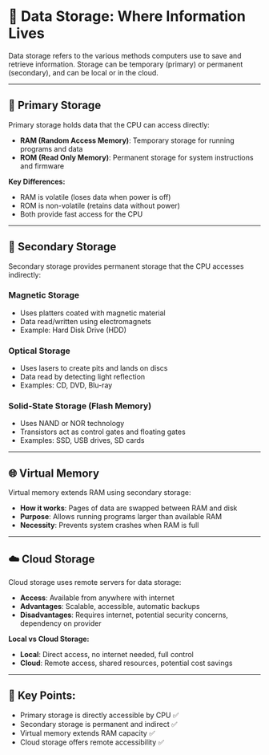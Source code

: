 # 💾 Data Storage: Where Information Lives

Data storage refers to the various methods computers use to save and retrieve information. Storage can be temporary (primary) or permanent (secondary), and can be local or in the cloud.

---

## 🧠 Primary Storage

Primary storage holds data that the CPU can access directly:

- **RAM (Random Access Memory)**: Temporary storage for running programs and data
- **ROM (Read Only Memory)**: Permanent storage for system instructions and firmware

**Key Differences:**
- RAM is volatile (loses data when power is off)
- ROM is non-volatile (retains data without power)
- Both provide fast access for the CPU

---

## 💽 Secondary Storage

Secondary storage provides permanent storage that the CPU accesses indirectly:

### Magnetic Storage
- Uses platters coated with magnetic material
- Data read/written using electromagnets
- Example: Hard Disk Drive (HDD)

### Optical Storage
- Uses lasers to create pits and lands on discs
- Data read by detecting light reflection
- Examples: CD, DVD, Blu-ray

### Solid-State Storage (Flash Memory)
- Uses NAND or NOR technology
- Transistors act as control gates and floating gates
- Examples: SSD, USB drives, SD cards

---

## 🌐 Virtual Memory

Virtual memory extends RAM using secondary storage:

- **How it works**: Pages of data are swapped between RAM and disk
- **Purpose**: Allows running programs larger than available RAM
- **Necessity**: Prevents system crashes when RAM is full

---

## ☁️ Cloud Storage

Cloud storage uses remote servers for data storage:

- **Access**: Available from anywhere with internet
- **Advantages**: Scalable, accessible, automatic backups
- **Disadvantages**: Requires internet, potential security concerns, dependency on provider

**Local vs Cloud Storage:**
- **Local**: Direct access, no internet needed, full control
- **Cloud**: Remote access, shared resources, potential cost savings

---

## 📝 **Key Points:**

- Primary storage is directly accessible by CPU ✅
- Secondary storage is permanent and indirect ✅
- Virtual memory extends RAM capacity ✅
- Cloud storage offers remote accessibility ✅
